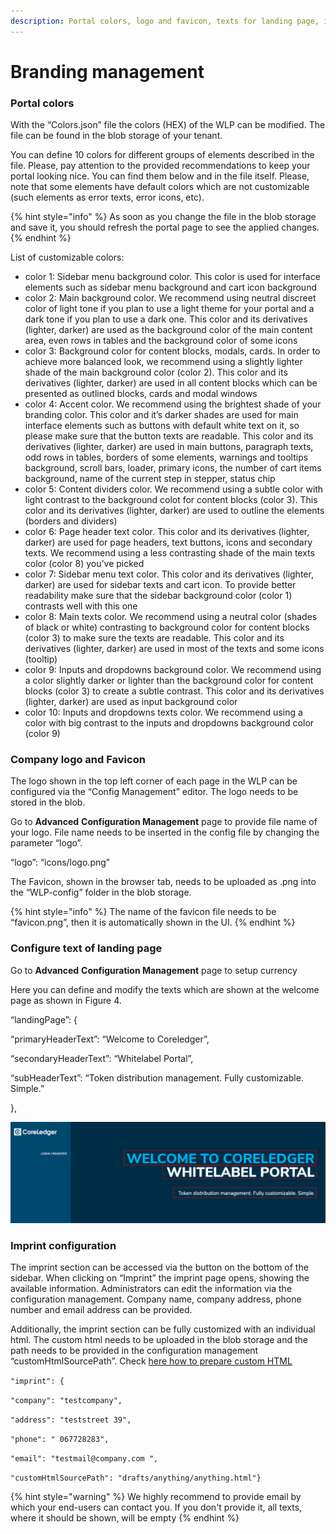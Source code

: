 ```yaml
---
description: Portal colors, logo and favicon, texts for landing page, imprint data
---
```


# Branding management

### Portal colors

With the “Colors.json” file the colors (HEX) of the WLP can be modified. The file can be found in the blob storage of your tenant.

You can define 10 colors for different groups of elements described in the file. Please, pay attention to the provided recommendations to keep your portal looking nice. You can find them below and in the file itself. Please, note that some elements have default colors which are not customizable (such elements as error texts, error icons, etc).

{% hint style="info" %}
As soon as you change the file in the blob storage and save it, you should refresh the portal page to see the applied changes.
{% endhint %}

List of customizable colors:

* color 1: Sidebar menu background color. This color is used for interface elements such as sidebar menu background and cart icon background
* color 2: Main background color. We recommend using neutral discreet color of light tone if you plan to use a light theme for your portal and a dark tone if you plan to use a dark one. This color and its derivatives (lighter, darker) are used as the background color of the main content area, even rows in tables and the background color of some icons
* color 3: Background color for content blocks, modals, cards. In order to achieve more balanced look, we recommend using a slightly lighter shade of the main background color (color 2). This color and its derivatives (lighter, darker) are used in all content blocks which can be presented as outlined blocks, cards and modal windows
* color 4: Accent color. We recommend using the brightest shade of your branding color. This color and it’s darker shades are used for main interface elements such as buttons with default white text on it, so please make sure that the button texts are readable. This color and its derivatives (lighter, darker) are used in main buttons, paragraph texts, odd rows in tables, borders of some elements, warnings and tooltips background, scroll bars, loader, primary icons, the number of cart items background, name of the current step in stepper, status chip
* color 5: Content dividers color. We recommend using a subtle color with light contrast to the background colot for content blocks (color 3). This color and its derivatives (lighter, darker) are used to outline the elements (borders and dividers)
* color 6: Page header text color. This color and its derivatives (lighter, darker) are used for page headers, text buttons, icons and secondary texts. We recommend using a less contrasting shade of the main texts color (color 8) you’ve picked
* color 7: Sidebar menu text color. This color and its derivatives (lighter, darker) are used for sidebar texts and cart icon. To provide better readability make sure that the sidebar background color (color 1) contrasts well with this one
* color 8: Main texts color. We recommend using a neutral color (shades of black or white) contrasting to background color for content blocks (color 3) to make sure the texts are readable. This color and its derivatives (lighter, darker) are used in most of the texts and some icons (tooltip)
* color 9: Inputs and dropdowns background color. We recommend using a color slightly darker or lighter than the background color for content blocks (color 3) to create a subtle contrast. This color and its derivatives (lighter, darker) are used as input background color
* color 10: Inputs and dropdowns texts color. We recommend using a color with big contrast to the inputs and dropdowns background color (color 9)

### Company logo and Favicon

The logo shown in the top left corner of each page in the WLP can be configured via the “Config Management” editor. The logo needs to be stored in the blob.

Go to **Advanced** **Configuration Management** page to provide file name of your logo. File name needs to be inserted in the config file by changing the parameter “logo”.

“logo”: “icons/logo.png”

The Favicon, shown in the browser tab, needs to be uploaded as .png into the “WLP-config” folder in the blob storage.&#x20;

{% hint style="info" %}
The name of the favicon file needs to be “favicon.png”, then it is automatically shown in the UI.
{% endhint %}

### Configure text of landing page

Go to **Advanced** **Configuration Management** page to setup currency

Here you can define and modify the texts which are shown at the welcome page as shown in Figure 4.

“landingPage”: {

“primaryHeaderText”: “Welcome to Coreledger”,

“secondaryHeaderText”: “Whitelabel Portal”,

“subHeaderText”: “Token distribution management. Fully customizable. Simple.”

},

![Welcome page](../../.gitbook/assets/5)



### Imprint configuration

The imprint section can be accessed via the button on the bottom of the sidebar. When clicking on “Imprint” the imprint page opens, showing the available information. Administrators can edit the information via the configuration management. Company name, company address, phone number and email address can be provided.

Additionally, the imprint section can be fully customized with an individual html. The custom html needs to be uploaded in the blob storage and the path needs to be provided in the configuration management “customHtmlSourcePath”. Check [here how to prepare custom HTML](how-to-prepare-custom-html.md)

`"imprint": {`

`"company": "testcompany",`

`"address": "teststreet 39",`

`"phone": " 067728283",`

`"email": "testmail@company.com ",`

`"customHtmlSourcePath": "drafts/anything/anything.html"}`

{% hint style="warning" %}
We highly recommend to provide email by which your end-users can contact you. If you don't provide it, all texts, where it should be shown, will be empty&#x20;
{% endhint %}

